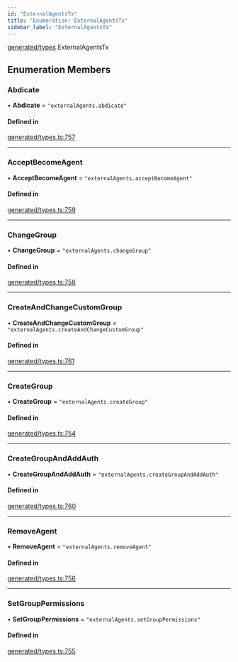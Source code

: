 ```yaml
---
id: "ExternalAgentsTx"
title: "Enumeration: ExternalAgentsTx"
sidebar_label: "ExternalAgentsTx"
---
```


[generated/types](../../../../modules/Generated/Types/Types.md).ExternalAgentsTx

## Enumeration Members

### Abdicate

• **Abdicate** = ``"externalAgents.abdicate"``

#### Defined in

[generated/types.ts:757](https://github.com/PolymeshAssociation/polymesh-sdk/blob/8a9e72221/src/generated/types.ts#L757)

___

### AcceptBecomeAgent

• **AcceptBecomeAgent** = ``"externalAgents.acceptBecomeAgent"``

#### Defined in

[generated/types.ts:759](https://github.com/PolymeshAssociation/polymesh-sdk/blob/8a9e72221/src/generated/types.ts#L759)

___

### ChangeGroup

• **ChangeGroup** = ``"externalAgents.changeGroup"``

#### Defined in

[generated/types.ts:758](https://github.com/PolymeshAssociation/polymesh-sdk/blob/8a9e72221/src/generated/types.ts#L758)

___

### CreateAndChangeCustomGroup

• **CreateAndChangeCustomGroup** = ``"externalAgents.createAndChangeCustomGroup"``

#### Defined in

[generated/types.ts:761](https://github.com/PolymeshAssociation/polymesh-sdk/blob/8a9e72221/src/generated/types.ts#L761)

___

### CreateGroup

• **CreateGroup** = ``"externalAgents.createGroup"``

#### Defined in

[generated/types.ts:754](https://github.com/PolymeshAssociation/polymesh-sdk/blob/8a9e72221/src/generated/types.ts#L754)

___

### CreateGroupAndAddAuth

• **CreateGroupAndAddAuth** = ``"externalAgents.createGroupAndAddAuth"``

#### Defined in

[generated/types.ts:760](https://github.com/PolymeshAssociation/polymesh-sdk/blob/8a9e72221/src/generated/types.ts#L760)

___

### RemoveAgent

• **RemoveAgent** = ``"externalAgents.removeAgent"``

#### Defined in

[generated/types.ts:756](https://github.com/PolymeshAssociation/polymesh-sdk/blob/8a9e72221/src/generated/types.ts#L756)

___

### SetGroupPermissions

• **SetGroupPermissions** = ``"externalAgents.setGroupPermissions"``

#### Defined in

[generated/types.ts:755](https://github.com/PolymeshAssociation/polymesh-sdk/blob/8a9e72221/src/generated/types.ts#L755)
